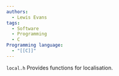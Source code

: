 ```yaml
---
authors:
  - Lewis Evans
tags:
  - Software
  - Programming
  - C
Programming language:
  - "[[C]]"
---
```

`local.h` Provides functions for localisation.
